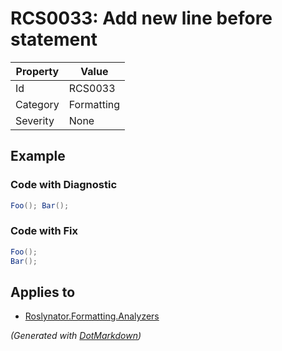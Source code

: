 # RCS0033: Add new line before statement

| Property | Value      |
| -------- | ---------- |
| Id       | RCS0033    |
| Category | Formatting |
| Severity | None       |

## Example

### Code with Diagnostic

```csharp
Foo(); Bar();
```

### Code with Fix

```csharp
Foo();
Bar();
```

## Applies to

* [Roslynator.Formatting.Analyzers](https://www.nuget.org/packages/Roslynator.Formatting.Analyzers)


*\(Generated with [DotMarkdown](http://github.com/JosefPihrt/DotMarkdown)\)*